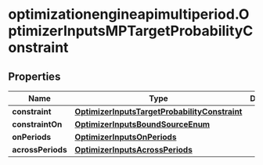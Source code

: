 # optimizationengineapimultiperiod.OptimizerInputsMPTargetProbabilityConstraint

## Properties

Name | Type | Description | Notes
------------ | ------------- | ------------- | -------------
**constraint** | [**OptimizerInputsTargetProbabilityConstraint**](OptimizerInputsTargetProbabilityConstraint.md) |  | [optional] 
**constraintOn** | [**OptimizerInputsBoundSourceEnum**](OptimizerInputsBoundSourceEnum.md) |  | [optional] 
**onPeriods** | [**OptimizerInputsOnPeriods**](OptimizerInputsOnPeriods.md) |  | [optional] 
**acrossPeriods** | [**OptimizerInputsAcrossPeriods**](OptimizerInputsAcrossPeriods.md) |  | [optional] 


